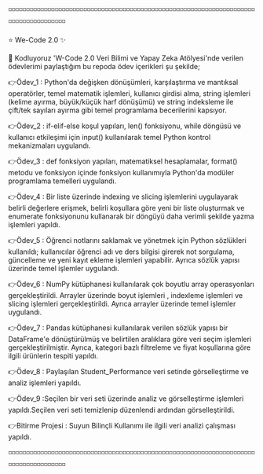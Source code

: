 ◽◽◽◽◽◽◽◽◽◽◽◽◽◽◽◽◽◽◽◽◽◽◽◽◽◽◽◽◽◽◽◽◽◽◽◽◽◽◽◽◽◽◽◽◽◽◽◽◽◽◽◽◽◽◽◽◽◽◽◽◽◽◽◽◽◽◽◽◽◽◽◽◽◽◽◽◽◽◽◽◽◽◽◽◽

⭐ We-Code 2.0 ✨

🌠 Kodluyoruz 'W-Code 2.0 Veri Bilimi ve Yapay Zeka Atölyesi'nde verilen ödevlerimi 
paylaştığım bu repoda ödev içerikleri şu şekilde;

👉Ödev_1 : Python'da değişken dönüşümleri, karşılaştırma ve mantıksal operatörler, 
temel matematik işlemleri, kullanıcı girdisi alma, string işlemleri (kelime ayırma, 
büyük/küçük harf dönüşümü) ve string indeksleme ile çift/tek sayıları ayırma gibi 
temel programlama becerilerini kapsıyor.

👉Ödev_2 : if-elif-else koşul yapıları, len() fonksiyonu, while döngüsü ve kullanıcı 
etkileşimi için input() kullanılarak temel Python kontrol mekanizmaları uygulandı.

👉Ödev_3 : def fonksiyon yapıları, matematiksel hesaplamalar, format() metodu ve 
fonksiyon içinde fonksiyon kullanımıyla Python'da modüler programlama temelleri uygulandı.

👉Ödev_4 : Bir liste üzerinde indexing ve slicing işlemlerini uygulayarak belirli 
değerlere erişmek, belirli koşullara göre yeni bir liste oluşturmak ve enumerate fonksiyonunu
kullanarak bir döngüyü daha verimli şekilde yazma işlemleri yapıldı.

👉Ödev_5 : Öğrenci notlarını saklamak ve yönetmek için Python sözlükleri kullanıldı; 
kullanıcılar öğrenci adı ve ders bilgisi girerek not sorgulama, güncelleme ve yeni kayıt ekleme 
işlemleri yapabilir. Ayrıca sözlük yapısı üzerinde temel işlemler uygulandı.

👉Ödev_6 : NumPy kütüphanesi kullanılarak çok boyutlu array operasyonları gerçekleştirildi.
Arrayler üzerinde boyut işlemleri , indexleme işlemleri ve slicing işlemleri gerçekleştirildi. 
Ayrıca arrayler üzerinde temel işlemler uygulandı.

👉Ödev_7 : Pandas kütüphanesi kullanılarak verilen sözlük yapısı bir DataFrame'e dönüştürülmüş 
ve belirtilen aralıklara göre veri seçim işlemleri gerçekleştirilmiştir. Ayrıca, kategori bazlı 
filtreleme ve fiyat koşullarına göre ilgili ürünlerin tespiti yapıldı.

👉Ödev_8 : Paylaşılan Student_Performance veri setinde görselleştirme ve analiz işlemleri yapıldı.

👉Ödev_9 :Seçilen bir veri seti üzerinde analiz ve görselleştirme işlemleri yapıldı.Seçilen 
veri seti temizlenip düzenlendi ardından görselleştirildi.

👉Bitirme Projesi : Suyun Bilinçli Kullanımı ile ilgili veri analizi çalışması yapıldı.

◽◽◽◽◽◽◽◽◽◽◽◽◽◽◽◽◽◽◽◽◽◽◽◽◽◽◽◽◽◽◽◽◽◽◽◽◽◽◽◽◽◽◽◽◽◽◽◽◽◽◽◽◽◽◽◽◽◽◽◽◽◽◽◽◽◽◽◽◽◽◽◽◽◽◽◽◽◽◽◽◽◽◽◽◽

